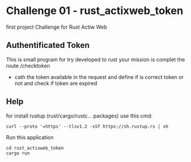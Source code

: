 # Challenge 01 - rust_actixweb_token
first project Challenge for Rust Actiw Web 

## Authentificated Token 
This is small program for try developed to rust your mission is complet the route /checktoken
* cath the token available in the request and define if is correct token or not and check if token are expired

## Help
for install rustup (rust/cargo/rustc... packages) use this cmd:
```
curl --proto '=https' --tlsv1.2 -sSf https://sh.rustup.rs | sh
```

Run this application 
```
cd rust_actixweb_token
cargo run
```
